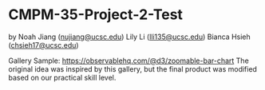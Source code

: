# CMPM-35-Project-2-Test

by Noah Jiang (nujiang@ucsc.edu)
   Lily Li (lli135@ucsc.edu)
   Bianca Hsieh (chsieh17@ucsc.edu)
 
Gallery Sample: https://observablehq.com/@d3/zoomable-bar-chart
The original idea was inspired by this gallery, but the final product was modified based on our practical skill level.
